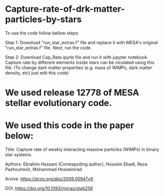 # Capture-rate-of-drk-matter-particles-by-stars

To use the code follow bellow steps:

Step 1: Download "run_star_extras.f" file and replace it with MESA's original "run_star_extras.f" file. Next, run the code.

Step 2: Download Cap_Rate.ipynb file and run it with jupyter notebook. Capture rate by different elements inside stars can be clculated using this file. (To change dark matter properties (e.g. mass of WIMPs, dark matter density, etc) just edit this code)

# We used release 12778 of MESA stellar evolutionary code.

# We used this code in the paper below:
Title:  Capture rate of weakly interacting massive particles (WIMPs) in binary star systems.

Aythors: Ebrahim Hassani (Correspoding author), Hossein Ebadi, Reza Pazhouhesh, Mohammad Hosseinirad

Arxive: https://arxiv.org/abs/2009.05947v6

DOI:    https://doi.org/10.1093/mnras/stab256

